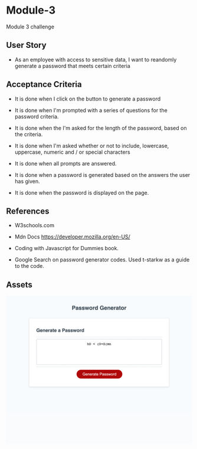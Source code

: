 # Module-3
Module 3 challenge

## User Story

* As an employee with access to sensitive data, I want to reandomly generate a password that meets certain criteria

## Acceptance Criteria

* It is done when I click on the button to generate a password

* It is done when I'm prompted with a series of questions for the password criteria.

* It is done when the I'm asked for the length of the password, based on the criteria.

* It is done when I'm asked whether or not to include, lowercase, uppercase, numeric and / or special characters

* It is done when all prompts are answered.

* It is done when a password is generated based on the answers the user has given.

* It is done when the password is displayed on the page. 

## References

* W3schools.com

* Mdn Docs https://developer.mozilla.org/en-US/

* Coding with Javascript for Dummies book.

* Google Search on password generator codes. Used t-starkw as a guide to the code. 

## Assets

![A picture of the website with a password generated.](Module-3-website.png)

